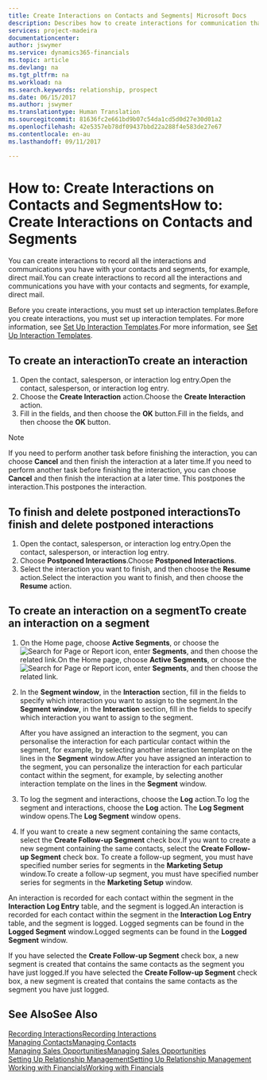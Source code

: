 ```yaml
---
title: Create Interactions on Contacts and Segments| Microsoft Docs
description: Describes how to create interactions for communication that you have with your contacts and segments in Financials, for example, direct mail.
services: project-madeira
documentationcenter: 
author: jswymer
ms.service: dynamics365-financials
ms.topic: article
ms.devlang: na
ms.tgt_pltfrm: na
ms.workload: na
ms.search.keywords: relationship, prospect
ms.date: 06/15/2017
ms.author: jswymer
ms.translationtype: Human Translation
ms.sourcegitcommit: 81636fc2e661bd9b07c54da1cd5d0d27e30d01a2
ms.openlocfilehash: 42e5357eb78df09437bbd22a288f4e583de27e67
ms.contentlocale: en-au
ms.lasthandoff: 09/11/2017

---
```

# <a name="how-to-create-interactions-on-contacts-and-segments"></a><span data-ttu-id="379dd-103">How to: Create Interactions on Contacts and Segments</span><span class="sxs-lookup"><span data-stu-id="379dd-103">How to: Create Interactions on Contacts and Segments</span></span>
<span data-ttu-id="379dd-104">You can create interactions to record all the interactions and communications you have with your contacts and segments, for example, direct mail.</span><span class="sxs-lookup"><span data-stu-id="379dd-104">You can create interactions to record all the interactions and communications you have with your contacts and segments, for example, direct mail.</span></span>

<span data-ttu-id="379dd-105">Before you create interactions, you must set up interaction templates.</span><span class="sxs-lookup"><span data-stu-id="379dd-105">Before you create interactions, you must set up interaction templates.</span></span> <span data-ttu-id="379dd-106">For more information, see  [Set Up Interaction Templates](marketing-interactions.md).</span><span class="sxs-lookup"><span data-stu-id="379dd-106">For more information, see  [Set Up Interaction Templates](marketing-interactions.md).</span></span>

## <a name="to-create-an-interaction"></a><span data-ttu-id="379dd-107">To create an interaction</span><span class="sxs-lookup"><span data-stu-id="379dd-107">To create an interaction</span></span>
1. <span data-ttu-id="379dd-108">Open the contact, salesperson, or interaction log entry.</span><span class="sxs-lookup"><span data-stu-id="379dd-108">Open the contact, salesperson, or interaction log entry.</span></span>
2. <span data-ttu-id="379dd-109">Choose the **Create Interaction** action.</span><span class="sxs-lookup"><span data-stu-id="379dd-109">Choose the **Create Interaction** action.</span></span>
3. <span data-ttu-id="379dd-110">Fill in the fields, and then choose the **OK** button.</span><span class="sxs-lookup"><span data-stu-id="379dd-110">Fill in the fields, and then choose the **OK** button.</span></span>

> [!NOTE]  
>   <span data-ttu-id="379dd-111">If you need to perform another task before finishing the interaction, you can choose **Cancel** and then finish the interaction at a later time.</span><span class="sxs-lookup"><span data-stu-id="379dd-111">If you need to perform another task before finishing the interaction, you can choose **Cancel** and then finish the interaction at a later time.</span></span> <span data-ttu-id="379dd-112">This postpones the interaction.</span><span class="sxs-lookup"><span data-stu-id="379dd-112">This postpones the interaction.</span></span>

## <a name="to-finish-and-delete-postponed-interactions"></a><span data-ttu-id="379dd-113">To finish and delete postponed interactions</span><span class="sxs-lookup"><span data-stu-id="379dd-113">To finish and delete postponed interactions</span></span>
1. <span data-ttu-id="379dd-114">Open the contact, salesperson, or interaction log entry.</span><span class="sxs-lookup"><span data-stu-id="379dd-114">Open the contact, salesperson, or interaction log entry.</span></span>
2. <span data-ttu-id="379dd-115">Choose **Postponed Interactions**.</span><span class="sxs-lookup"><span data-stu-id="379dd-115">Choose **Postponed Interactions**.</span></span>
3. <span data-ttu-id="379dd-116">Select the interaction you want to finish, and then choose the **Resume** action.</span><span class="sxs-lookup"><span data-stu-id="379dd-116">Select the interaction you want to finish, and then choose the **Resume** action.</span></span>

## <a name="to-create-an-interaction-on-a-segment"></a><span data-ttu-id="379dd-117">To create an interaction on a segment</span><span class="sxs-lookup"><span data-stu-id="379dd-117">To create an interaction on a segment</span></span>
1. <span data-ttu-id="379dd-118">On the Home page, choose **Active Segments**, or choose the ![Search for Page or Report](media/ui-search/search_small.png "Search for Page or Report icon") icon, enter **Segments**, and then choose the related link.</span><span class="sxs-lookup"><span data-stu-id="379dd-118">On the Home page, choose **Active Segments**, or choose the ![Search for Page or Report](media/ui-search/search_small.png "Search for Page or Report icon") icon, enter **Segments**, and then choose the related link.</span></span>
2. <span data-ttu-id="379dd-119">In the **Segment window**, in the **Interaction** section, fill in the fields to specify which interaction you want to assign to the segment.</span><span class="sxs-lookup"><span data-stu-id="379dd-119">In the **Segment window**, in the **Interaction** section, fill in the fields to specify which interaction you want to assign to the segment.</span></span>

    <span data-ttu-id="379dd-120">After you have assigned an interaction to the segment, you can personalise the interaction for each particular contact within the segment, for example, by selecting another interaction template on the lines in the **Segment** window.</span><span class="sxs-lookup"><span data-stu-id="379dd-120">After you have assigned an interaction to the segment, you can personalize the interaction for each particular contact within the segment, for example, by selecting another interaction template on the lines in the **Segment** window.</span></span>  
3. <span data-ttu-id="379dd-121">To log the segment and interactions, choose the **Log** action.</span><span class="sxs-lookup"><span data-stu-id="379dd-121">To log the segment and interactions, choose the **Log** action.</span></span> <span data-ttu-id="379dd-122">The **Log Segment** window opens.</span><span class="sxs-lookup"><span data-stu-id="379dd-122">The **Log Segment** window opens.</span></span>
4. <span data-ttu-id="379dd-123">If you want to create a new segment containing the same contacts, select the **Create Follow-up Segment** check box.</span><span class="sxs-lookup"><span data-stu-id="379dd-123">If you want to create a new segment containing the same contacts, select the **Create Follow-up Segment** check box.</span></span> <span data-ttu-id="379dd-124">To create a follow-up segment, you must have specified number series for segments in the **Marketing Setup** window.</span><span class="sxs-lookup"><span data-stu-id="379dd-124">To create a follow-up segment, you must have specified number series for segments in the **Marketing Setup** window.</span></span>

<span data-ttu-id="379dd-125">An interaction is recorded for each contact within the segment in the **Interaction Log Entry** table, and the segment is logged.</span><span class="sxs-lookup"><span data-stu-id="379dd-125">An interaction is recorded for each contact within the segment in the **Interaction Log Entry** table, and the segment is logged.</span></span> <span data-ttu-id="379dd-126">Logged segments can be found in the **Logged Segment** window.</span><span class="sxs-lookup"><span data-stu-id="379dd-126">Logged segments can be found in the **Logged Segment** window.</span></span>

<span data-ttu-id="379dd-127">If you have selected the **Create Follow-up Segment** check box, a new segment is created that contains the same contacts as the segment you have just logged.</span><span class="sxs-lookup"><span data-stu-id="379dd-127">If you have selected the **Create Follow-up Segment** check box, a new segment is created that contains the same contacts as the segment you have just logged.</span></span>

## <a name="see-also"></a><span data-ttu-id="379dd-128">See Also</span><span class="sxs-lookup"><span data-stu-id="379dd-128">See Also</span></span>
[<span data-ttu-id="379dd-129">Recording Interactions</span><span class="sxs-lookup"><span data-stu-id="379dd-129">Recording Interactions</span></span>](marketing-interactions.md)  
[<span data-ttu-id="379dd-130">Managing Contacts</span><span class="sxs-lookup"><span data-stu-id="379dd-130">Managing Contacts</span></span>](marketing-contacts.md)  
[<span data-ttu-id="379dd-131">Managing Sales Opportunities</span><span class="sxs-lookup"><span data-stu-id="379dd-131">Managing Sales Opportunities</span></span>](marketing-manage-sales-opportunities.md)  
[<span data-ttu-id="379dd-132">Setting Up Relationship Management</span><span class="sxs-lookup"><span data-stu-id="379dd-132">Setting Up Relationship Management</span></span>](marketing-setup-marketing.md)  
[<span data-ttu-id="379dd-133">Working with Financials</span><span class="sxs-lookup"><span data-stu-id="379dd-133">Working with Financials</span></span>](ui-work-product.md)


